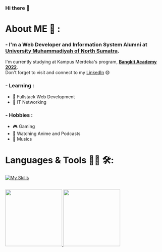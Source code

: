 ### Hi there 👋


# About ME 💬 :

### - I'm a Web Developer and Information System Alumni at [University Muhammadiyah of North Sumatra](https://umsu.ac.id).

I'm currently studying at Kampus Merdeka's program, **[Bangkit Academy 2022](https://grow.google/intl/id_id/bangkit/)**.\
Don't forget to visit and connect to my [LinkedIn](https://www.linkedin.com/in/muhammad-arizki/) 😄

### - Learning :
- 🚀 Fullstack Web Development
- 🚀 IT Networking

### - Hobbies : 
- 🎮 Gaming
- 🤖 Watching Anime and Podcasts
- 🎸 Musics

# Languages & Tools 👨‍💻 🛠:

<p align="center">
  
[![My Skills](https://skillicons.dev/icons?i=linux,ts,nodejs,react,nextjs,nest,express,php,laravel,gcp,docker,mongodb,postgres)](https://skillicons.dev)

##

<p align="left">
<a href="https://github.com/efektenang">
  <img height="180em" src="https://github-readme-stats-eight-theta.vercel.app/api?username=efektenang&show_icons=true&theme=algolia&include_all_commits=true&count_private=true"/>
  <img height="180em" src="https://github-readme-stats-eight-theta.vercel.app/api/top-langs/?username=efektenang&layout=compact&langs_count=8&theme=algolia"/>
</a>
</p>


<!--
**efektenang/efektenang** is a ✨ _special_ ✨ repository because its `README.md` (this file) appears on your GitHub profile.

Here are some ideas to get you started:

- 🔭 I’m currently working on ...
- 🌱 I’m currently learning ...
- 👯 I’m looking to collaborate on ...
- 🤔 I’m looking for help with ...
- 💬 Ask me about ...
- 📫 How to reach me: ...
- 😄 Pronouns: ...
- ⚡ Fun fact: ...
-->
